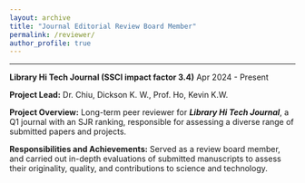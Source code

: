 ```yaml
---
layout: archive
title: "Journal Editorial Review Board Member"
permalink: /reviewer/
author_profile: true
---
```


<hr class="custom-hr">

**Library Hi Tech Journal (SSCI impact factor 3.4)** 
Apr 2024 - Present

**Project Lead:** Dr. Chiu, Dickson K. W., Prof. Ho, Kevin K.W.

**Project Overview:**
Long-term peer reviewer for **_Library Hi Tech Journal_**, a Q1 journal with an SJR ranking, responsible for assessing a diverse range of submitted papers and projects.

**Responsibilities and Achievements:**
Served as a review board member, and carried out in-depth evaluations of submitted manuscripts to assess their originality, quality, and contributions to science and technology.
